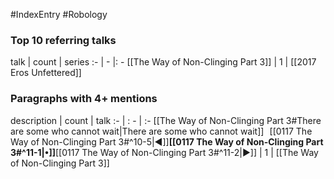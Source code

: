 #IndexEntry #Robology

### Top 10 referring talks
talk | count | series
:- | - |: -
[[The Way of Non-Clinging Part 3]] | 1 | [[2017 Eros Unfettered]]

### Paragraphs with 4+ mentions
description | count | talk
:- | : - | :-
[[The Way of Non-Clinging Part 3#There are some who cannot wait\|There are some who cannot wait]] &nbsp;&nbsp;[[0117 The Way of Non-Clinging Part 3#^10-5\|◀]]**[[0117 The Way of Non-Clinging Part 3#^11-1\|•]]**[[0117 The Way of Non-Clinging Part 3#^11-2\|▶]] | 1 | [[The Way of Non-Clinging Part 3]]

